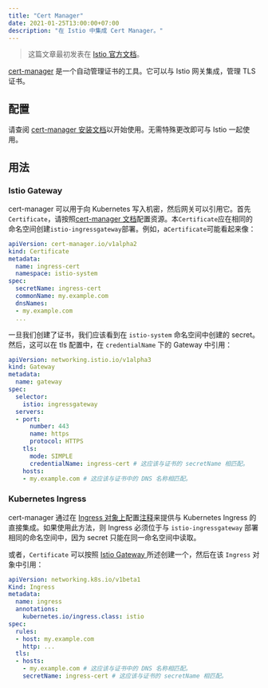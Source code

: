 ```yaml
---
title: "Cert Manager"
date: 2021-01-25T13:00:00+07:00
description: "在 Istio 中集成 Cert Manager。"
---
```


> 这篇文章最初发表在 [Istio 官方文档](https://istio.io/latest/docs/ops/integrations/certmanager/)。

[cert-manager](https://cert-manager.io/) 是一个自动管理证书的工具。它可以与 Istio 网关集成，管理 TLS 证书。

## 配置

请查阅 [cert-manager 安装文档](https://cert-manager.io/docs/installation/kubernetes/)以开始使用。无需特殊更改即可与 Istio 一起使用。

## 用法

### Istio Gateway

cert-manager 可以用于向 Kubernetes 写入机密，然后网关可以引用它。首先`Certificate`，请按照[cert-manager 文档](https://cert-manager.io/docs/usage/certificate/)配置资源。本`Certificate`应在相同的命名空间创建`istio-ingressgateway`部署。例如，a`Certificate`可能看起来像：

```yaml
apiVersion: cert-manager.io/v1alpha2
kind: Certificate
metadata:
  name: ingress-cert
  namespace: istio-system
spec:
  secretName: ingress-cert
  commonName: my.example.com
  dnsNames:
  - my.example.com
  ...
```

一旦我们创建了证书，我们应该看到在 `istio-system` 命名空间中创建的 secret。然后，这可以在 tls 配置中，在 `credentialName` 下的 Gateway 中引用：

```yaml
apiVersion: networking.istio.io/v1alpha3
kind: Gateway
metadata:
  name: gateway
spec:
  selector:
    istio: ingressgateway
  servers:
  - port:
      number: 443
      name: https
      protocol: HTTPS
    tls:
      mode: SIMPLE
      credentialName: ingress-cert # 这应该与证书的 secretName 相匹配。
    hosts:
    - my.example.com # 这应该与证书中的 DNS 名称相匹配。
```

### Kubernetes Ingress

cert-manager 通过在 [Ingress 对象上](https://cert-manager.io/docs/usage/ingress/)配置[注释](https://cert-manager.io/docs/usage/ingress/)来提供与 Kubernetes Ingress 的直接集成。如果使用此方法，则 Ingress 必须位于与 `istio-ingressgateway` 部署相同的命名空间中，因为 secret 只能在同一命名空间中读取。

或者，`Certificate` 可以按照 [Istio Gateway ](#istio-gateway)所述创建一个，然后在该 `Ingress` 对象中引用：

```yaml
apiVersion: networking.k8s.io/v1beta1
Kind: Ingress
metadata:
  name: ingress
  annotations:
    kubernetes.io/ingress.class: istio
spec:
  rules:
  - host: my.example.com
    http: ...
  tls:
  - hosts:
    - my.example.com # 这应该与证书中的 DNS 名称相匹配。
    secretName: ingress-cert # 这应该与证书的 secretName 相匹配。
```